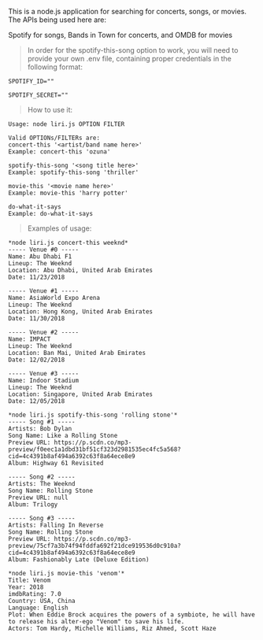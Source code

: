 This is a node.js application for searching for concerts, songs, or movies. The APIs being used here are:

Spotify for songs, Bands in Town for concerts, and OMDB for movies


>In order for the spotify-this-song option to work, you will need to provide your own .env file, containing proper credentials in the following format:

```
SPOTIFY_ID=""

SPOTIFY_SECRET=""
```

>How to use it:
```
Usage: node liri.js OPTION FILTER

Valid OPTIONs/FILTERs are:
concert-this '<artist/band name here>'
Example: concert-this 'ozuna'

spotify-this-song '<song title here>'
Example: spotify-this-song 'thriller'

movie-this '<movie name here>'
Example: movie-this 'harry potter'

do-what-it-says
Example: do-what-it-says
```

>Examples of usage:
```
*node liri.js concert-this weeknd*
----- Venue #0 -----
Name: Abu Dhabi F1
Lineup: The Weeknd
Location: Abu Dhabi, United Arab Emirates
Date: 11/23/2018

----- Venue #1 -----
Name: AsiaWorld Expo Arena
Lineup: The Weeknd
Location: Hong Kong, United Arab Emirates
Date: 11/30/2018

----- Venue #2 -----
Name: IMPACT
Lineup: The Weeknd
Location: Ban Mai, United Arab Emirates
Date: 12/02/2018

----- Venue #3 -----
Name: Indoor Stadium
Lineup: The Weeknd
Location: Singapore, United Arab Emirates
Date: 12/05/2018
```

```
*node liri.js spotify-this-song 'rolling stone'*
----- Song #1 -----
Artists: Bob Dylan
Song Name: Like a Rolling Stone
Preview URL: https://p.scdn.co/mp3-preview/f0eec1a1dbd31bf51cf323d2981535ec4fc5a568?cid=4c4391b8af494a6392c63f8a64ece8e9
Album: Highway 61 Revisited

----- Song #2 -----
Artists: The Weeknd
Song Name: Rolling Stone
Preview URL: null
Album: Trilogy

----- Song #3 -----
Artists: Falling In Reverse
Song Name: Rolling Stone
Preview URL: https://p.scdn.co/mp3-preview/75cf7a3b74f94fddfa692f21dce919536d0c910a?cid=4c4391b8af494a6392c63f8a64ece8e9
Album: Fashionably Late (Deluxe Edition)
```

```
*node liri.js movie-this 'venom'*
Title: Venom
Year: 2018
imdbRating: 7.0
Country: USA, China
Language: English
Plot: When Eddie Brock acquires the powers of a symbiote, he will have to release his alter-ego "Venom" to save his life.
Actors: Tom Hardy, Michelle Williams, Riz Ahmed, Scott Haze
```

